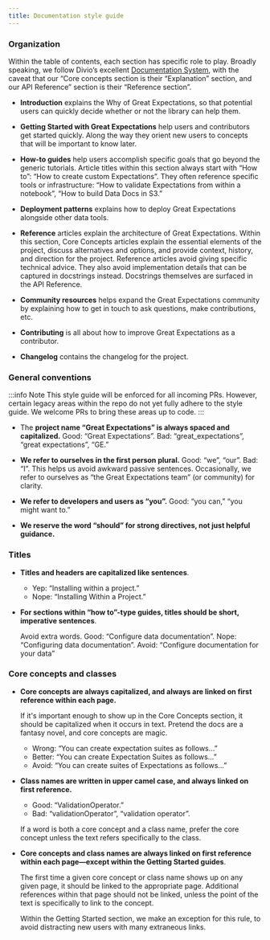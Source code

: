 ```yaml
---
title: Documentation style guide
---
```


### Organization

Within the table of contents, each section has specific role to play. Broadly speaking, we follow Divio’s excellent [Documentation System](https://documentation.divio.com/), with the caveat that our “Core concepts section is their “Explanation” section, and our API Reference” section is their “Reference section”.

* **Introduction** explains the Why of Great Expectations, so that potential users can quickly decide whether or not the library can help them.

* **Getting Started with Great Expectations** help users and contributors get started quickly. Along the way they orient new users to concepts that will be important to know later.

* **How-to guides** help users accomplish specific goals that go beyond the generic tutorials. Article titles within this section always start with “How to”: “How to create custom Expectations”. They often reference specific tools or infrastructure: “How to validate Expectations from within a notebook”, “How to build Data Docs in S3.”

* **Deployment patterns** explains how to deploy Great Expectations alongside other data tools.

* **Reference** articles explain the architecture of Great Expectations. Within this section, Core Concepts articles explain the essential elements of the project, discuss alternatives and options, and provide context, history, and direction for the project. Reference articles avoid giving specific technical advice. They also avoid implementation details that can be captured in docstrings instead. Docstrings themselves are surfaced in the API Reference.

* **Community resources** helps expand the Great Expectations community by explaining how to get in touch to ask questions, make contributions, etc.

* **Contributing** is all about how to improve Great Expectations as a contributor.

* **Changelog** contains the changelog for the project.


### General conventions

:::info Note
This style guide will be enforced for all incoming PRs. However, certain legacy areas within the repo do not yet fully adhere to the style guide. We welcome PRs to bring these areas up to code.
:::


* The **project name “Great Expectations” is always spaced and capitalized.** Good: “Great Expectations”. Bad: “great_expectations”, “great expectations”, “GE.”

* **We refer to ourselves in the first person plural.** Good: “we”, “our”. Bad: “I”. This helps us avoid awkward passive sentences. Occasionally, we refer to ourselves as “the Great Expectations team” (or community) for clarity.

* **We refer to developers and users as “you”.** Good: “you can,” “you might want to.”

* **We reserve the word “should” for strong directives, not just helpful guidance.**



### Titles

* **Titles and headers are capitalized like sentences**.

	* Yep: “Installing within a project.”
	* Nope: “Installing Within a Project.”

* **For sections within “how to”-type guides, titles should be short, imperative sentences**.

	Avoid extra words. Good: “Configure data documentation”. Nope: “Configuring data documentation”. Avoid: “Configure documentation for your data”



### Core concepts and classes

* **Core concepts are always capitalized, and always are linked on first reference within each page.**

	If it's important enough to show up in the Core Concepts section, it should be capitalized when it occurs in text. Pretend the docs are a fantasy novel, and core concepts are magic.

	* Wrong: “You can create expectation suites as follows…”
	* Better: “You can create Expectation Suites as follows…”
	* Avoid: “You can create suites of Expectations as follows…”

* **Class names are written in upper camel case, and always linked on first reference.** 

	* Good: “ValidationOperator.” 
	* Bad: “validationOperator”, “validation operator”. 

	If a word is both a core concept and a class name, prefer the core concept unless the text refers specifically to the class.

* **Core concepts and class names are always linked on first reference within each page&mdash;except within the Getting Started guides**.

	The first time a given core concept or class name shows up on any given page, it should be linked to the appropriate page. Additional references within that page should not be linked, unless the point of the text is specifically to link to the concept.

	Within the Getting Started section, we make an exception for this rule, to avoid distracting new users with many extraneous links.

